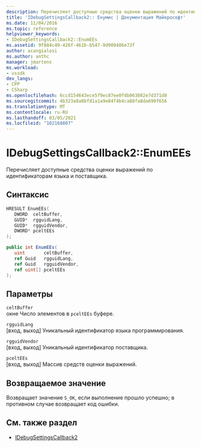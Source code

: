 ```yaml
---
description: Перечисляет доступные средства оценки выражений по идентификаторам языка и поставщика.
title: 'IDebugSettingsCallback2:: Енумис | Документация Майкрософт'
ms.date: 11/04/2016
ms.topic: reference
helpviewer_keywords:
- IDebugSettingsCallback2::EnumEEs
ms.assetid: 9f884c49-426f-461b-b547-9d909486e73f
author: acangialosi
ms.author: anthc
manager: jmartens
ms.workload:
- vssdk
dev_langs:
- CPP
- CSharp
ms.openlocfilehash: 6ccd154643ece5f9ec87ee0fdb063082e7d371d8
ms.sourcegitcommit: 4b323a8a8bfd1a1a9e84f4b4ca88fa8da690f656
ms.translationtype: MT
ms.contentlocale: ru-RU
ms.lasthandoff: 03/05/2021
ms.locfileid: "102168807"
---
```

# <a name="idebugsettingscallback2enumees"></a>IDebugSettingsCallback2::EnumEEs
Перечисляет доступные средства оценки выражений по идентификаторам языка и поставщика.

## <a name="syntax"></a>Синтаксис

```cpp
HRESULT EnumEEs(
   DWORD  celtBuffer,
   GUID*  rgguidLang,
   GUID*  rgguidVendor,
   DWORD* pceltEEs
);
```

```csharp
public int EnumEEs(
   uint       celtBuffer,
   ref Guid   rgguidLang,
   ref Guid   rgguidVendor,
   ref uint[] pceltEEs
);
```

## <a name="parameters"></a>Параметры
`celtBuffer`\
окне Число элементов в `pceltEEs` буфере.

`rgguidLang`\
[вход, выход] Уникальный идентификатор языка программирования.

`rgguidVendor`\
[вход, выход] Уникальный идентификатор поставщика.

`pceltEEs`\
[вход, выход] Массив средств оценки выражений.

## <a name="return-value"></a>Возвращаемое значение
 Возвращает значение `S_OK`, если выполнение прошло успешно; в противном случае возвращает код ошибки.

## <a name="see-also"></a>См. также раздел
- [IDebugSettingsCallback2](../../../extensibility/debugger/reference/idebugsettingscallback2.md)
